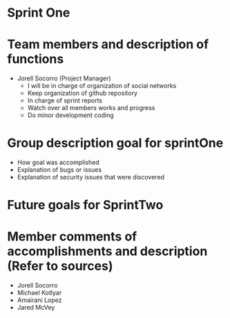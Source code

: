 # Sprint One
# Team members and description of functions
  - Jorell Socorro (Project Manager)
    - I will be in charge of organization of social networks
    - Keep organization of github repository
    - In charge of sprint reports
    - Watch over all members works and progress
    - Do minor development coding
# Group description goal for sprintOne
  - How goal was accomplished  
  - Explanation of bugs or issues  
  - Explanation of security issues that were discovered  
# Future goals for SprintTwo
# Member comments of accomplishments and description (Refer to sources)
  - Jorell Socorro  
  - Michael Kotlyar  
  - Amairani Lopez  
  - Jared McVey  
